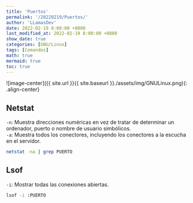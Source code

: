 ```yaml
---
title: 'Puertos'
permalink: '/20220219/Puertos/'
author: 'LLamasDev'
date: 2022-02-19 8:00:00 +0800
last_modified_at: 2022-02-19 8:00:00 +0800
show_date: true
categories: [GNU/Linux]
tags: [Comandos]
math: true
mermaid: true
toc: true
---
```


![image-center]({{ site.url }}{{ site.baseurl }}./assets/img/GNULinux.png){: .align-center}

## Netstat

`-n`: Muestra direcciones numéricas en vez de tratar de determinar un ordenador, puerto o nombre de usuario simbólicos.  
`-a`: Muestra todos los conectores, incluyendo los conectores a la escucha en el servidor.
```bash
netstat -na | grep PUERTO
```

## Lsof

`-i`: Mostrar todas las conexiones abiertas.
```bash
lsof -i :PUERTO
```